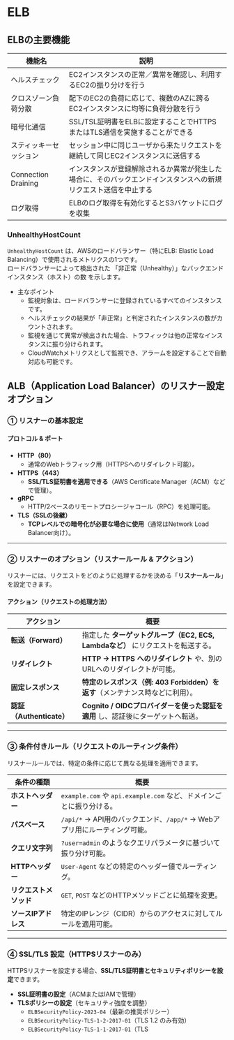 # ELB

## ELBの主要機能

| 機能名               | 説明                                                                                     |
|--------------------|--------------------------------------------------------------------------------------------|
| ヘルスチェック       | EC2インスタンスの正常／異常を確認し、利用するEC2の振り分けを行う                             |
| クロスゾーン負荷分散 | 配下のEC2の負荷に応じて、複数のAZに跨るEC2インスタンスに均等に負荷分散を行う                 |
| 暗号化通信           | SSL/TSL証明書をELBに設定することでHTTPSまたはTLS通信を実施することができる                   |
| スティッキーセッション | セッション中に同じユーザから来たリクエストを継続して同じEC2インスタンスに送信する               |
| Connection Draining | インスタンスが登録解除されるか異常が発生した場合に、そのバックエンドインスタンスへの新規リクエスト送信を中止する |
| ログ取得             | ELBのログ取得を有効化するとS3バケットにログを収集                                           |


### UnhealthyHostCount

`UnhealthyHostCount` は、AWSのロードバランサー（特にELB: Elastic Load Balancing）で使用されるメトリクスの1つです。<br>
ロードバランサーによって検出された 「非正常（Unhealthy）」なバックエンドインスタンス（ホスト）の数 を示します。

- 主なポイント
  - 監視対象は、ロードバランサーに登録されているすべてのインスタンスです。
  - ヘルスチェックの結果が「非正常」と判定されたインスタンスの数がカウントされます。
  - 監視を通じて異常が検出された場合、トラフィックは他の正常なインスタンスに振り分けられます。
  - CloudWatchメトリクスとして監視でき、アラームを設定することで自動対応も可能です。

## **ALB（Application Load Balancer）のリスナー設定オプション**

### **① リスナーの基本設定**
#### **プロトコル & ポート**
- **HTTP（80）**  
  - 通常のWebトラフィック用（HTTPSへのリダイレクト可能）。  
- **HTTPS（443）**  
  - **SSL/TLS証明書を適用できる**（AWS Certificate Manager（ACM）などで管理）。  
- **gRPC**  
  - HTTP/2ベースのリモートプロシージャコール（RPC）を処理可能。  
- **TLS（SSLの後継）**  
  - **TCPレベルでの暗号化が必要な場合に使用**（通常はNetwork Load Balancer向け）。  

---

### **② リスナーのオプション（リスナールール & アクション）**
リスナーには、リクエストをどのように処理するかを決める「**リスナールール**」を設定できます。

#### **アクション（リクエストの処理方法）**
| **アクション**          | **概要** |
|-----------------------|------------------------------------------------|
| **転送（Forward）**   | 指定した **ターゲットグループ（EC2, ECS, Lambdaなど）** にリクエストを転送する。|
| **リダイレクト**      | **HTTP → HTTPS へのリダイレクト** や、別のURLへのリダイレクトが可能。|
| **固定レスポンス**    | **特定のレスポンス（例: 403 Forbidden）を返す**（メンテナンス時などに利用）。|
| **認証（Authenticate）** | **Cognito / OIDCプロバイダーを使った認証を適用** し、認証後にターゲットへ転送。|

---

### **③ 条件付きルール（リクエストのルーティング条件）**
リスナールールでは、特定の条件に応じて異なる処理を適用できます。

| **条件の種類**       | **概要** |
|--------------------|------------------------------------------------|
| **ホストヘッダー** | `example.com` や `api.example.com` など、ドメインごとに振り分ける。|
| **パスベース**     | `/api/*` → API用のバックエンド、`/app/*` → Webアプリ用にルーティング可能。|
| **クエリ文字列**   | `?user=admin` のようなクエリパラメータに基づいて振り分け可能。|
| **HTTPヘッダー**   | `User-Agent` などの特定のヘッダー値でルーティング。|
| **リクエストメソッド** | `GET`, `POST` などのHTTPメソッドごとに処理を変更。|
| **ソースIPアドレス** | 特定のIPレンジ（CIDR）からのアクセスに対してルールを適用可能。|

---

### **④ SSL/TLS 設定（HTTPSリスナーのみ）**
HTTPSリスナーを設定する場合、**SSL/TLS証明書とセキュリティポリシーを設定**できます。

- **SSL証明書の設定**（ACMまたはIAMで管理）
- **TLSポリシーの設定**（セキュリティ強度を調整）
  - `ELBSecurityPolicy-2023-04`（最新の推奨ポリシー）
  - `ELBSecurityPolicy-TLS-1-2-2017-01`（TLS 1.2 のみ有効）
  - `ELBSecurityPolicy-TLS-1-1-2017-01`（TLS

